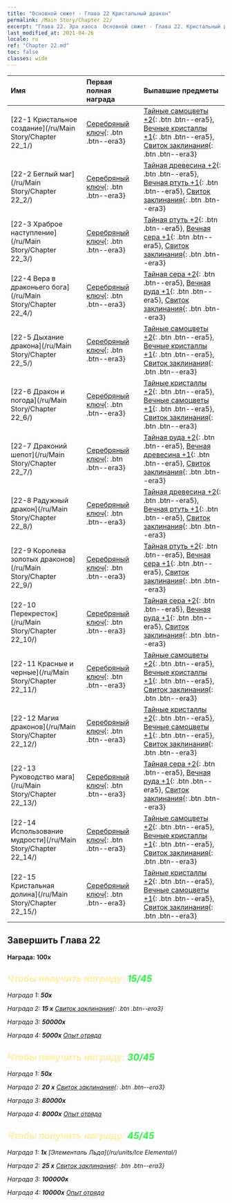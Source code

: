 ```yaml
---
title: "Основной сюжет - Глава 22 Кристальный дракон"
permalink: /Main Story/Chapter 22/
excerpt: "Глава 22. Эра хаоса  Основной сюжет - Глава 22. Кристальный дракон"
last_modified_at: 2021-04-26
locale: ru
ref: "Chapter 22.md"
toc: false
classes: wide
---
```


  | Имя |  Первая полная награда | Выпавшие предметы |
  |:------------|:------------|:------------| 
  | [22-1 Кристальное создание](/ru/Main Story/Chapter 22_1/) | [Серебряный ключ](/ItemsRU/con_693/){: .btn .btn--era3} | [Тайные самоцветы +2](/ItemsRU/mat_79/){: .btn .btn--era5}, [Вечные кристаллы +1](/ItemsRU/mat_73/){: .btn .btn--era5}, [Свиток заклинания](/ItemsRU/con_694/){: .btn .btn--era3} |
  | [22-2 Беглый маг](/ru/Main Story/Chapter 22_2/) | [Серебряный ключ](/ItemsRU/con_693/){: .btn .btn--era3} | [Тайная древесина +2](/ItemsRU/mat_76/){: .btn .btn--era5}, [Вечная ртуть +1](/ItemsRU/mat_70/){: .btn .btn--era5}, [Свиток заклинания](/ItemsRU/con_694/){: .btn .btn--era3} |
  | [22-3 Храброе наступление](/ru/Main Story/Chapter 22_3/) | [Серебряный ключ](/ItemsRU/con_693/){: .btn .btn--era3} | [Тайная ртуть +2](/ItemsRU/mat_77/){: .btn .btn--era5}, [Вечная сера +1](/ItemsRU/mat_71/){: .btn .btn--era5}, [Свиток заклинания](/ItemsRU/con_694/){: .btn .btn--era3} |
  | [22-4 Вера в драконьего бога](/ru/Main Story/Chapter 22_4/) | [Серебряный ключ](/ItemsRU/con_693/){: .btn .btn--era3} | [Тайная сера +2](/ItemsRU/mat_78/){: .btn .btn--era5}, [Вечная руда +1](/ItemsRU/mat_68/){: .btn .btn--era5}, [Свиток заклинания](/ItemsRU/con_694/){: .btn .btn--era3} |
  | [22-5 Дыхание дракона](/ru/Main Story/Chapter 22_5/) | [Серебряный ключ](/ItemsRU/con_693/){: .btn .btn--era3} | [Тайные самоцветы +2](/ItemsRU/mat_79/){: .btn .btn--era5}, [Вечные кристаллы +1](/ItemsRU/mat_73/){: .btn .btn--era5}, [Свиток заклинания](/ItemsRU/con_694/){: .btn .btn--era3} |
  | [22-6 Дракон и погода](/ru/Main Story/Chapter 22_6/) | [Серебряный ключ](/ItemsRU/con_693/){: .btn .btn--era3} | [Тайные кристаллы +2](/ItemsRU/mat_80/){: .btn .btn--era5}, [Вечные самоцветы +1](/ItemsRU/mat_72/){: .btn .btn--era5}, [Свиток заклинания](/ItemsRU/con_694/){: .btn .btn--era3} |
  | [22-7 Драконий шепот](/ru/Main Story/Chapter 22_7/) | [Серебряный ключ](/ItemsRU/con_693/){: .btn .btn--era3} | [Тайная руда +2](/ItemsRU/mat_75/){: .btn .btn--era5}, [Вечная древесина +1](/ItemsRU/mat_69/){: .btn .btn--era5}, [Свиток заклинания](/ItemsRU/con_694/){: .btn .btn--era3} |
  | [22-8 Радужный дракон](/ru/Main Story/Chapter 22_8/) | [Серебряный ключ](/ItemsRU/con_693/){: .btn .btn--era3} | [Тайная древесина +2](/ItemsRU/mat_76/){: .btn .btn--era5}, [Вечная ртуть +1](/ItemsRU/mat_70/){: .btn .btn--era5}, [Свиток заклинания](/ItemsRU/con_694/){: .btn .btn--era3} |
  | [22-9 Королева золотых драконов](/ru/Main Story/Chapter 22_9/) | [Серебряный ключ](/ItemsRU/con_693/){: .btn .btn--era3} | [Тайная ртуть +2](/ItemsRU/mat_77/){: .btn .btn--era5}, [Вечная сера +1](/ItemsRU/mat_71/){: .btn .btn--era5}, [Свиток заклинания](/ItemsRU/con_694/){: .btn .btn--era3} |
  | [22-10 Перекресток](/ru/Main Story/Chapter 22_10/) | [Серебряный ключ](/ItemsRU/con_693/){: .btn .btn--era3} | [Тайная сера +2](/ItemsRU/mat_78/){: .btn .btn--era5}, [Вечная руда +1](/ItemsRU/mat_68/){: .btn .btn--era5}, [Свиток заклинания](/ItemsRU/con_694/){: .btn .btn--era3} |
  | [22-11 Красные и черные](/ru/Main Story/Chapter 22_11/) | [Серебряный ключ](/ItemsRU/con_693/){: .btn .btn--era3} | [Тайные самоцветы +2](/ItemsRU/mat_79/){: .btn .btn--era5}, [Вечные кристаллы +1](/ItemsRU/mat_73/){: .btn .btn--era5}, [Свиток заклинания](/ItemsRU/con_694/){: .btn .btn--era3} |
  | [22-12 Магия драконов](/ru/Main Story/Chapter 22_12/) | [Серебряный ключ](/ItemsRU/con_693/){: .btn .btn--era3} | [Тайные кристаллы +2](/ItemsRU/mat_80/){: .btn .btn--era5}, [Вечные самоцветы +1](/ItemsRU/mat_72/){: .btn .btn--era5}, [Свиток заклинания](/ItemsRU/con_694/){: .btn .btn--era3} |
  | [22-13 Руководство мага](/ru/Main Story/Chapter 22_13/) | [Серебряный ключ](/ItemsRU/con_693/){: .btn .btn--era3} | [Тайная сера +2](/ItemsRU/mat_78/){: .btn .btn--era5}, [Вечная руда +1](/ItemsRU/mat_68/){: .btn .btn--era5}, [Свиток заклинания](/ItemsRU/con_694/){: .btn .btn--era3} |
  | [22-14 Использование мудрости](/ru/Main Story/Chapter 22_14/) | [Серебряный ключ](/ItemsRU/con_693/){: .btn .btn--era3} | [Тайные самоцветы +2](/ItemsRU/mat_79/){: .btn .btn--era5}, [Вечные кристаллы +1](/ItemsRU/mat_73/){: .btn .btn--era5}, [Свиток заклинания](/ItemsRU/con_694/){: .btn .btn--era3} |
  | [22-15 Кристальная долина](/ru/Main Story/Chapter 22_15/) | [Серебряный ключ](/ItemsRU/con_693/){: .btn .btn--era3} | [Тайные кристаллы +2](/ItemsRU/mat_80/){: .btn .btn--era5}, [Вечные самоцветы +1](/ItemsRU/mat_72/){: .btn .btn--era5}, [Свиток заклинания](/ItemsRU/con_694/){: .btn .btn--era3} |


## Завершить Глава 22

 **Награда:**  **100x** <i class="fas fa-gem"/>



## <span style="color: #ffeea0">Чтобы получить награду: </span><span style="color: #27f73a">15/45</span>

 Награда 1:  **50x** <i class="fas fa-gem"/>

 Награда 2: **15 x** [Свиток заклинания](/ItemsRU/con_694/){: .btn .btn--era3}

 Награда 3:  **50000x** <i class="fas fa-coins"/>

 Награда 4:  **5000x** [Опыт отряда](/ItemsRU/con_902/)



## <span style="color: #ffeea0">Чтобы получить награду: </span><span style="color: #27f73a">30/45</span>

 Награда 1:  **50x** <i class="fas fa-gem"/>

 Награда 2: **20 x** [Свиток заклинания](/ItemsRU/con_694/){: .btn .btn--era3}

 Награда 3:  **80000x** <i class="fas fa-coins"/>

 Награда 4:  **8000x** [Опыт отряда](/ItemsRU/con_902/)



## <span style="color: #ffeea0">Чтобы получить награду: </span><span style="color: #27f73a">45/45</span>

 Награда 1:  **1x** [Элементаль Льда](/ru/units/Ice Elemental/)

 Награда 2: **25 x** [Свиток заклинания](/ItemsRU/con_694/){: .btn .btn--era3}

 Награда 3:  **100000x** <i class="fas fa-coins"/>

 Награда 4:  **10000x** [Опыт отряда](/ItemsRU/con_902/)

